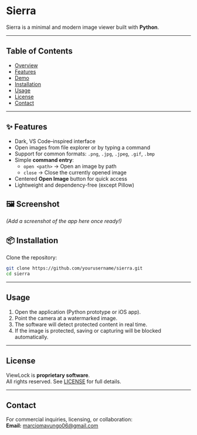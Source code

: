 # Sierra

Sierra is a minimal and modern image viewer built with **Python**.  

---

## Table of Contents
- [Overview](#overview)
- [Features](#features)
- [Demo](#demo)
- [Installation](#installation)
- [Usage](#usage)
- [License](#license)
- [Contact](#contact)

---


## ✨ Features
- Dark, VS Code–inspired interface
- Open images from file explorer or by typing a command
- Support for common formats: `.png`, `.jpg`, `.jpeg`, `.gif`, `.bmp`
- Simple **command entry**:
  - `open <path>` → Open an image by path  
  - `close` → Close the currently opened image
- Centered **Open Image** button for quick access
- Lightweight and dependency-free (except Pillow)

## 🖼️ Screenshot
*(Add a screenshot of the app here once ready!)*

## 📦 Installation
Clone the repository:
```bash
git clone https://github.com/yourusername/sierra.git
cd sierra
```

---

## Usage
1. Open the application (Python prototype or iOS app).  
2. Point the camera at a watermarked image.  
3. The software will detect protected content in real time.  
4. If the image is protected, saving or capturing will be blocked automatically.

---

## License
ViewLock is **proprietary software**.  
All rights reserved. See [LICENSE](LICENSE) for full details.

---

## Contact
For commercial inquiries, licensing, or collaboration:  
**Email:** marciomavungo06@gmail.com
